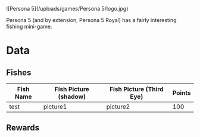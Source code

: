 ![Persona 5](/uploads/games/Persona 5/logo.jpg)

Persona 5 (and by extension, Persona 5 Royal) has a fairly interesting fishing
mini-game.



# Data

## Fishes

Fish Name | Fish Picture (shadow) | Fish Picture (Third Eye) | Points
----------|-----------------------|--------------------------|----------
test | picture1 | picture2 | 100


<model-viewer src="/uploads/games/Persona 5/fish1.gltf" camera-control touch-action="pan-y">

## Rewards

